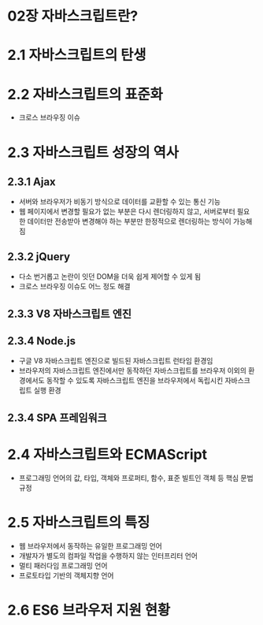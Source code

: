# 02장 자바스크립트란?
# 2.1 자바스크립트의 탄생

# 2.2 자바스크립트의 표준화
- 크로스 브라우징 이슈

# 2.3 자바스크립트 성장의 역사
## 2.3.1 Ajax
- 서버와 브라우저가 비동기 방식으로 데이터를 교환할 수 있는 통신 기능
- 웹 페이지에서 변경할 필요가 없는 부분은 다시 렌더링하지 않고, 서버로부터 필요한 데이터만 전송받아 변경해야 하는 부분만 한정적으로 렌더링하는 방식이 가능해짐
## 2.3.2 jQuery
- 다소 번거롭고 논란이 잇던 DOM을 더욱 쉽게 제어할 수 있게 됨
- 크로스 브라우징 이슈도 어느 정도 해결
## 2.3.3 V8 자바스크립트 엔진
## 2.3.4 Node.js
- 구글 V8 자바스크립트 엔진으로 빌드된 자바스크립트 런타임 환경임
- 브라우저의 자바스크립트 엔진에서만 동작하던 자바스크립트를 브라우저 이외의 환경에서도 동작할 수 있도록 자바스크립트 엔진을 브라우저에서 독립시킨 자바스크립트 실행 환경
## 2.3.4 SPA 프레임워크

# 2.4 자바스크립트와 ECMAScript
- 프로그래밍 언어의 값, 타입, 객체와 프로퍼티, 함수, 표준 빌트인 객체 등 핵심 문법 규정

# 2.5 자바스크립트의 특징
- 웹 브라우저에서 동작하는 유일한 프로그래밍 언어
- 개발자가 별도의 컴파일 작업을 수행하지 않는 인터프리터 언어
- 멀티 패러다임 프로그래밍 언어
- 프로토타입 기반의 객체지향 언어

# 2.6 ES6 브라우저 지원 현황
